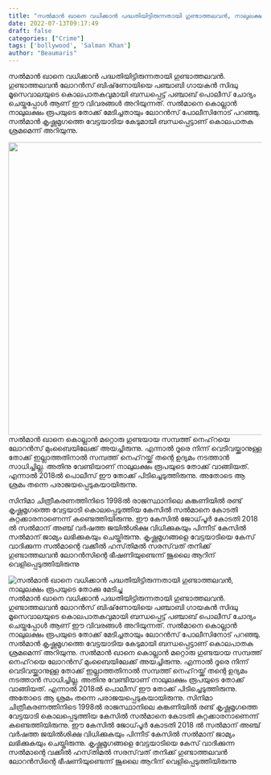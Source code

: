 ```yaml
---
title: "സൽമാൻ ഖാനെ വധിക്കാൻ പദ്ധതിയിട്ടിരുന്നതായി ഗുണ്ടാത്തലവൻ, നാലുലക്ഷം രൂപയുടെ തോക്കു മേടിച്ചു"
date: 2022-07-13T09:17:49
draft: false
categories: ["Crime"]
tags: ['bollywood', 'Salman Khan']
author: "Beaumaris"
---
```


സൽമാൻ ഖാനെ വധിക്കാൻ പദ്ധതിയിട്ടിരുന്നതായി ഗുണ്ടാത്തലവൻ. ഗുണ്ടാത്തലവൻ ലോറൻസ് ബിഷ്‌ണോയിയെ പഞ്ചാബി ഗായകൻ സിദ്ധു മൂസെവാലയുടെ കൊലപാതകവുമായി ബന്ധപ്പെട്ട് പഞ്ചാബ് പൊലീസ് ചോദ്യം ചെയ്തപ്പോൾ ആണ് ഈ വിവരങ്ങൾ അറിയുന്നത്. സൽമാനെ കൊല്ലാൻ നാലുലക്ഷം രൂപയുടെ തോക്ക് മേടിച്ചതായും ലോറൻസ് പോലീസിനോട് പറഞ്ഞു. സൽമാൻ കൃഷ്ണമൃഗത്തെ വേട്ടയാടിയ കേടുമായി ബന്ധപ്പെട്ടാണ് കൊലപാതക ശ്രമമെന്ന് അറിയുന്നു.

<img class="wp-image-342658 aligncenter" src="https://cdn.boolokam.com/articles/2022/07/FWWFW.jpg" alt="" width="776" height="582" />സൽമാൻ ഖാനെ കൊല്ലാൻ മറ്റൊരു ഗുണ്ടയായ സമ്പത്ത് നെഹ്‌റയെ ലോറൻസ് മുംബൈയിലേക്ക്‌ അയച്ചിരുന്നു. എന്നാൽ ദൂരെ നിന്ന് വെടിവയ്ക്കാനുള്ള തോക്ക് ഇല്ലാത്തതിനാൽ സമ്പത്ത് നെഹ്‌റയ്ക്ക് തന്റെ ഉദ്യമം നടത്താൻ സാധിച്ചില്ല. അതിനു വേണ്ടിയാണ് നാലുലക്ഷം രൂപയുടെ തോക്ക് വാങ്ങിയത്. എന്നാൽ 2018ൽ പൊലീസ് ഈ തോക്ക് പിടിച്ചെടുത്തിരുന്നു. അതോടെ ആ ശ്രമം തന്നെ പരാജയപ്പെടുകയായിരുന്നു.

സിനിമാ ചിത്രീകരണത്തിനിടെ 1998ൽ രാജസ്ഥാനിലെ കങ്കണിയിൽ രണ്ട് കൃഷ്ണമൃഗത്തെ വേട്ടയാടി കൊലപ്പെടുത്തിയ കേസിൽ സൽമാനെ കോടതി കുറ്റക്കാരനാണെന്ന് കണ്ടെത്തിയിരുന്നു. ഈ കേസിൽ ജോധ്‌പൂർ കോടതി 2018 ൽ സൽമാന് അഞ്ച് വർഷത്ത ജയിൽശിക്ഷ വിധിക്കുകയും പിന്നീട് കേസിൽ സൽമാന് ജാമ്യം ലഭിക്കുകയും ചെയ്തിരുന്നു. കൃഷ്ണമൃഗങ്ങളെ വേട്ടയാടിയെ കേസ് വാദിക്കുന്ന സൽമാന്റെ വക്കീൽ ഹസ്‌തിമൽ സരസ്‌വത് തനിക്ക് ഗുണ്ടാത്തലവൻ ലോറൻസിന്റെ ഭീഷണിയുണ്ടെന്ന് ജൂലൈ ആറിന് വെളിപ്പെടുത്തിയിരുന്നു


![സൽമാൻ ഖാനെ വധിക്കാൻ പദ്ധതിയിട്ടിരുന്നതായി ഗുണ്ടാത്തലവൻ, നാലുലക്ഷം രൂപയുടെ തോക്കു മേടിച്ചു](https://cdn.boolokam.com/articles/2022/07/FWWFW.jpg)സൽമാൻ ഖാനെ വധിക്കാൻ പദ്ധതിയിട്ടിരുന്നതായി ഗുണ്ടാത്തലവൻ. ഗുണ്ടാത്തലവൻ ലോറൻസ് ബിഷ്‌ണോയിയെ പഞ്ചാബി ഗായകൻ സിദ്ധു മൂസെവാലയുടെ കൊലപാതകവുമായി ബന്ധപ്പെട്ട് പഞ്ചാബ് പൊലീസ് ചോദ്യം ചെയ്തപ്പോൾ ആണ് ഈ വിവരങ്ങൾ അറിയുന്നത്. സൽമാനെ കൊല്ലാൻ നാലുലക്ഷം രൂപയുടെ തോക്ക് മേടിച്ചതായും ലോറൻസ് പോലീസിനോട് പറഞ്ഞു. സൽമാൻ കൃഷ്ണമൃഗത്തെ വേട്ടയാടിയ കേടുമായി ബന്ധപ്പെട്ടാണ് കൊലപാതക ശ്രമമെന്ന് അറിയുന്നു. സൽമാൻ ഖാനെ കൊല്ലാൻ മറ്റൊരു ഗുണ്ടയായ സമ്പത്ത് നെഹ്‌റയെ ലോറൻസ് മുംബൈയിലേക്ക്‌ അയച്ചിരുന്നു. എന്നാൽ ദൂരെ നിന്ന് വെടിവയ്ക്കാനുള്ള തോക്ക് ഇല്ലാത്തതിനാൽ സമ്പത്ത് നെഹ്‌റയ്ക്ക് തന്റെ ഉദ്യമം നടത്താൻ സാധിച്ചില്ല. അതിനു വേണ്ടിയാണ് നാലുലക്ഷം രൂപയുടെ തോക്ക് വാങ്ങിയത്. എന്നാൽ 2018ൽ പൊലീസ് ഈ തോക്ക് പിടിച്ചെടുത്തിരുന്നു. അതോടെ ആ ശ്രമം തന്നെ പരാജയപ്പെടുകയായിരുന്നു. സിനിമാ ചിത്രീകരണത്തിനിടെ 1998ൽ രാജസ്ഥാനിലെ കങ്കണിയിൽ രണ്ട് കൃഷ്ണമൃഗത്തെ വേട്ടയാടി കൊലപ്പെടുത്തിയ കേസിൽ സൽമാനെ കോടതി കുറ്റക്കാരനാണെന്ന് കണ്ടെത്തിയിരുന്നു. ഈ കേസിൽ ജോധ്‌പൂർ കോടതി 2018 ൽ സൽമാന് അഞ്ച് വർഷത്ത ജയിൽശിക്ഷ വിധിക്കുകയും പിന്നീട് കേസിൽ സൽമാന് ജാമ്യം ലഭിക്കുകയും ചെയ്തിരുന്നു. കൃഷ്ണമൃഗങ്ങളെ വേട്ടയാടിയെ കേസ് വാദിക്കുന്ന സൽമാന്റെ വക്കീൽ ഹസ്‌തിമൽ സരസ്‌വത് തനിക്ക് ഗുണ്ടാത്തലവൻ ലോറൻസിന്റെ ഭീഷണിയുണ്ടെന്ന് ജൂലൈ ആറിന് വെളിപ്പെടുത്തിയിരുന്നു
